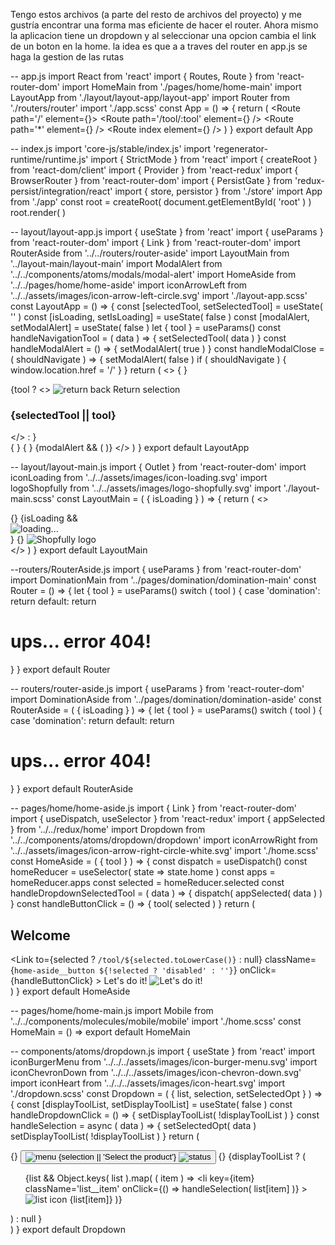 Tengo estos archivos (a parte del resto de archivos del proyecto) y me gustría encontrar una forma mas eficiente de hacer el router. Ahora mismo la aplicacion tiene un dropdown y al seleccionar una opcion cambia el link de un boton en la home. la idea es que a a traves del router en app.js se haga la gestion de las rutas

-- app.js
import React from 'react' import { Routes, Route } from 'react-router-dom' import HomeMain from './pages/home/home-main' import LayoutApp from './layout/layout-app/layout-app' import Router from './routers/router' import './app.scss' const App = () => { return ( <Routes> <Route path='/' element={<LayoutApp />}> <Route path='/tool/:tool' element={<Router />} /> <Route path='*' element={<HomeMain />} /> <Route index element={<HomeMain />} /> </Route> </Routes> ) } export default App

-- index.js
import 'core-js/stable/index.js' import 'regenerator-runtime/runtime.js' import { StrictMode } from 'react' import { createRoot } from 'react-dom/client' import { Provider } from 'react-redux' import { BrowserRouter } from 'react-router-dom' import { PersistGate } from 'redux-persist/integration/react' import { store, persistor } from './store' import App from './app' const root = createRoot( document.getElementById( 'root' ) ) root.render( <StrictMode> <Provider store={store}> <PersistGate loading={null} persistor={persistor}> <BrowserRouter> <App /> </BrowserRouter> </PersistGate> </Provider> </StrictMode> ) 

-- layout/layout-app.js
import { useState } from 'react' import { useParams } from 'react-router-dom' import { Link } from 'react-router-dom' import RouterAside from '../../routers/router-aside' import LayoutMain from '../layout-main/layout-main' import ModalAlert from '../../components/atoms/modals/modal-alert' import HomeAside from '../../pages/home/home-aside' import iconArrowLeft from '../../assets/images/icon-arrow-left-circle.svg' import './layout-app.scss' const LayoutApp = () => { const [selectedTool, setSelectedTool] = useState( '' ) const [isLoading, setIsLoading] = useState( false ) const [modalAlert, setModalAlert] = useState( false ) let { tool } = useParams() const handleNavigationTool = ( data ) => { setSelectedTool( data ) } const handleModalAlert = () => { setModalAlert( true ) } const handleModalClose = ( shouldNavigate ) => { setModalAlert( false ) if ( shouldNavigate ) { window.location.href = '/' } } return ( <> { } <nav className='layout-aside'> {tool ? <> <Link to="#" onClick={handleModalAlert} className='layout-aside__back' > <img src={iconArrowLeft} alt='return back' className='layout-aside__back__image' /> <span className='layout-aside__back__text'>Return selection</span> </Link> <h3 className='layout-aside__title'>{selectedTool || tool}</h3> <RouterAside isLoading={setIsLoading} /> </> : <HomeAside tool={handleNavigationTool} />} </nav> { } <LayoutMain isLoading={isLoading} /> { } {modalAlert && ( <ModalAlert onClose={handleModalClose} /> )} </> ) } export default LayoutApp

-- layout/layout-main.js
import { Outlet } from 'react-router-dom' import iconLoading from '../../assets/images/icon-loading.svg' import logoShopfully from '../../assets/images/logo-shopfully.svg' import './layout-main.scss' const LayoutMain = ( { isLoading } ) => { return ( <> <main className='main'> {} {isLoading && <div className='main__loading'> <img src={iconLoading} alt='loading...' /> </div> } <Outlet /> {} <img src={logoShopfully} alt='Shopfully logo' className='main__watermark' /> </main> </> ) } export default LayoutMain

--routers/RouterAside.js
import { useParams } from 'react-router-dom' import DominationMain from '../pages/domination/domination-main' const Router = () => { let { tool } = useParams() switch ( tool ) { case 'domination': return <DominationMain /> default: return <h1>ups... error 404!</h1> } } export default Router

-- routers/router-aside.js
import { useParams } from 'react-router-dom' import DominationAside from '../pages/domination/domination-aside' const RouterAside = ( { isLoading } ) => { let { tool } = useParams() switch ( tool ) { case 'domination': return <DominationAside isLoading={isLoading} /> default: return <h1>ups... error 404!</h1> } } export default RouterAside

-- pages/home/home-aside.js
import { Link } from 'react-router-dom' import { useDispatch, useSelector } from 'react-redux' import { appSelected } from '../../redux/home' import Dropdown from '../../components/atoms/dropdown/dropdown' import iconArrowRight from '../../assets/images/icon-arrow-right-circle-white.svg' import './home.scss' const HomeAside = ( { tool } ) => { const dispatch = useDispatch() const homeReducer = useSelector( state => state.home ) const apps = homeReducer.apps const selected = homeReducer.selected const handleDropdownSelectedTool = ( data ) => { dispatch( appSelected( data ) ) } const handleButtonClick = () => { tool( selected ) } return ( <section className='home-aside'> <h2 className='home-aside__title'>Welcome</h2> <Dropdown list={apps} selection={selected} setSelectedOpt={handleDropdownSelectedTool} /> <Link to={selected ? `/tool/${selected.toLowerCase()}` : null} className={`home-aside__button ${!selected ? 'disabled' : ''}`} onClick={handleButtonClick} > <span className='home-aside__button__text'>Let&apos;s do it!</span> <img src={iconArrowRight} alt='Let&apos;s do it!' className='home-aside__button__icon' /> </Link> </section> ) } export default HomeAside

-- pages/home/home-main.js
import Mobile from '../../components/molecules/mobile/mobile' import './home.scss' const HomeMain = () => <Mobile /> export default HomeMain

-- components/atoms/dropdown.js
import { useState } from 'react' import iconBurgerMenu from '../../../assets/images/icon-burger-menu.svg' import iconChevronDown from '../../../assets/images/icon-chevron-down.svg' import iconHeart from '../../../assets/images/icon-heart.svg' import './dropdown.scss' const Dropdown = ( { list, selection, setSelectedOpt } ) => { const [displayToolList, setDisplayToolList] = useState( false ) const handleDropdownClick = () => { setDisplayToolList( !displayToolList ) } const handleSelection = async ( data ) => { setSelectedOpt( data ) setDisplayToolList( !displayToolList ) } return ( <div className='dropdown'> {} <button className='dropdown__button' onClick={handleDropdownClick} > <img src={iconBurgerMenu} alt='menu' className='button__icon' /> <span className='button__text'> {selection || 'Select the product'} </span> <img src={iconChevronDown} alt='status' className='button__icon' /> </button> {} {displayToolList ? ( <ul className='dropdown__list'> {list && Object.keys( list ).map( ( item ) => <li key={item} className='list__item' onClick={() => handleSelection( list[item] )} > <img src={iconHeart} alt='list icon' className='list__item__icon' /> <span className='list__item__text' title={list[item]} > {list[item]} </span> </li> )} </ul> ) : null } </div> ) } export default Dropdown